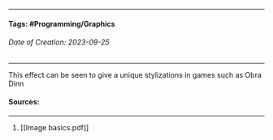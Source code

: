 __________________________________________________________________________
#### **Tags:** #Programming/Graphics 
###### *Date of Creation: 2023-09-25*
__________________________________________________________________________

This effect can be seen to give a unique stylizations in games such as Obra Dinn
#### Sources:
__________________________________________________________________________
1.  [[Image basics.pdf]]